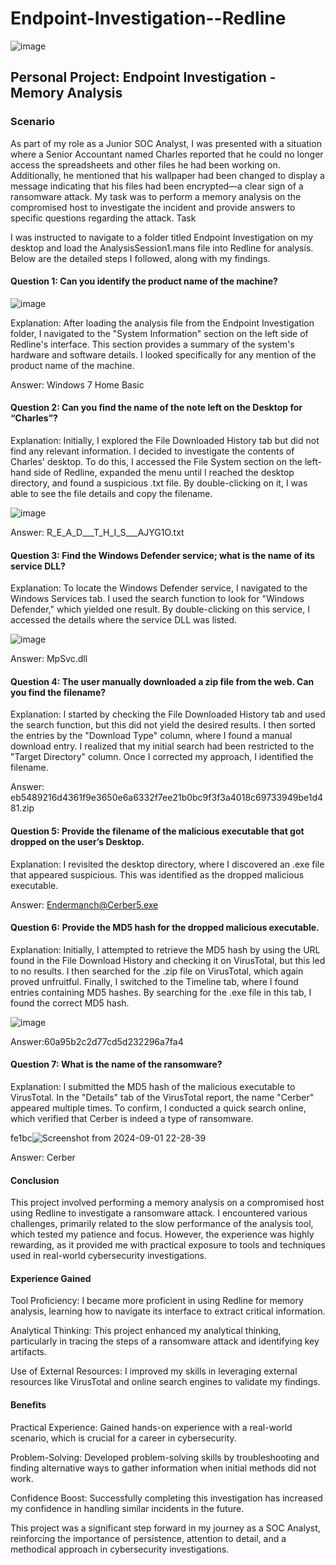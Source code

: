 # Endpoint-Investigation--Redline

![image](https://github.com/user-attachments/assets/9ad283ea-a638-4233-bf88-028b2b208d0c)



## Personal Project: Endpoint Investigation - Memory Analysis

### Scenario

As part of my role as a Junior SOC Analyst, I was presented with a situation where a Senior Accountant named Charles reported that he could no longer access the spreadsheets and other files he had been working on. Additionally, he mentioned that his wallpaper had been changed to display a message indicating that his files had been encrypted—a clear sign of a ransomware attack. My task was to perform a memory analysis on the compromised host to investigate the incident and provide answers to specific questions regarding the attack.
Task

I was instructed to navigate to a folder titled Endpoint Investigation on my desktop and load the AnalysisSession1.mans file into Redline for analysis. Below are the detailed steps I followed, along with my findings.

#### Question 1: Can you identify the product name of the machine?

![image](https://github.com/user-attachments/assets/14bd1c23-6f40-4173-98e1-2a8e0a0e842d)

Explanation: After loading the analysis file from the Endpoint Investigation folder, I navigated to the "System Information" section on the left side of Redline's interface. This section provides a summary of the system's hardware and software details. I looked specifically for any mention of the product name of the machine.

Answer: Windows 7 Home Basic


#### Question 2: Can you find the name of the note left on the Desktop for “Charles”?

Explanation: Initially, I explored the File Downloaded History tab but did not find any relevant information. I decided to investigate the contents of Charles' desktop. To do this, I accessed the File System section on the left-hand side of Redline, expanded the menu until I reached the desktop directory, and found a suspicious .txt file. By double-clicking on it, I was able to see the file details and copy the filename.

![image](https://github.com/user-attachments/assets/1d054a33-caf9-4950-a87c-2d185ff39aa0)

Answer: R_E_A_D___T_H_I_S___AJYG1O.txt

#### Question 3: Find the Windows Defender service; what is the name of its service DLL?

Explanation: To locate the Windows Defender service, I navigated to the Windows Services tab. I used the search function to look for "Windows Defender," which yielded one result. By double-clicking on this service, I accessed the details where the service DLL was listed.

![image](https://github.com/user-attachments/assets/4641d9bc-cfca-474d-a854-7ec5204224f2)

Answer: MpSvc.dll


#### Question 4: The user manually downloaded a zip file from the web. Can you find the filename?

Explanation: I started by checking the File Downloaded History tab and used the search function, but this did not yield the desired results. I then sorted the entries by the "Download Type" column, where I found a manual download entry. I realized that my initial search had been restricted to the "Target Directory" column. Once I corrected my approach, I identified the filename.


Answer: eb5489216d4361f9e3650e6a6332f7ee21b0bc9f3f3a4018c69733949be1d481.zip


#### Question 5: Provide the filename of the malicious executable that got dropped on the user’s Desktop.

Explanation: I revisited the desktop directory, where I discovered an .exe file that appeared suspicious. This was identified as the dropped malicious executable.


Answer: Endermanch@Cerber5.exe


#### Question 6: Provide the MD5 hash for the dropped malicious executable.

Explanation: Initially, I attempted to retrieve the MD5 hash by using the URL found in the File Download History and checking it on VirusTotal, but this led to no results. I then searched for the .zip file on VirusTotal, which again proved unfruitful. Finally, I switched to the Timeline tab, where I found entries containing MD5 hashes. By searching for the .exe file in this tab, I found the correct MD5 hash.

![image](https://github.com/user-attachments/assets/fe9aa8be-5266-412f-8b53-745b70d81a43)


Answer:60a95b2c2d77cd5d232296a7fa4

#### Question 7: What is the name of the ransomware?

Explanation: I submitted the MD5 hash of the malicious executable to VirusTotal. In the "Details" tab of the VirusTotal report, the name "Cerber" appeared multiple times. To confirm, I conducted a quick search online, which verified that Cerber is indeed a type of ransomware.

 fe1bc![Screenshot from 2024-09-01 22-28-39](https://github.com/user-attachments/assets/ae0fb0e2-3c2f-4b09-9c34-7ac4dadd96c9)

Answer: Cerber


#### Conclusion

This project involved performing a memory analysis on a compromised host using Redline to investigate a ransomware attack. I encountered various challenges, primarily related to the slow performance of the analysis tool, which tested my patience and focus. However, the experience was highly rewarding, as it provided me with practical exposure to tools and techniques used in real-world cybersecurity investigations.


#### Experience Gained

  Tool Proficiency: I became more proficient in using Redline for memory analysis, learning how to navigate its interface to extract critical information.
  
  Analytical Thinking: This project enhanced my analytical thinking, particularly in tracing the steps of a ransomware attack and identifying key artifacts.
  
  Use of External Resources: I improved my skills in leveraging external resources like VirusTotal and online search engines to validate my findings.


#### Benefits

  Practical Experience: Gained hands-on experience with a real-world scenario, which is crucial for a career in cybersecurity.
  
  Problem-Solving: Developed problem-solving skills by troubleshooting and finding alternative ways to gather information when initial methods did not work.
  
  Confidence Boost: Successfully completing this investigation has increased my confidence in handling similar incidents in the future.


This project was a significant step forward in my journey as a SOC Analyst, reinforcing the importance of persistence, attention to detail, and a methodical approach in cybersecurity investigations.


